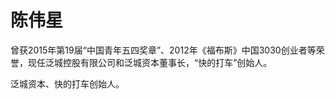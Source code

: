 # 

# 陈伟星

曾获2015年第19届“中国青年五四奖章”、2012年《福布斯》中国3030创业者等荣誉，现任泛城控股有限公司和泛城资本董事长，“快的打车”创始人。

泛城资本、快的打车创始人。

